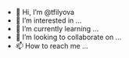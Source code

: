 - 👋 Hi, I’m @tfilyova
- 👀 I’m interested in ...
- 🌱 I’m currently learning ...
- 💞️ I’m looking to collaborate on ...
- 📫 How to reach me ...

<!---
tfilyova/tfilyova is a ✨ special ✨ repository because its `README.md` (this file) appears on your GitHub profile.
You can click the Preview link to take a look at your changes.
--->
